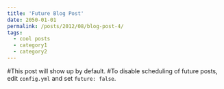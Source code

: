 ```yaml
---
title: 'Future Blog Post'
date: 2050-01-01
permalink: /posts/2012/08/blog-post-4/
tags:
  - cool posts
  - category1
  - category2
---
```


#This post will show up by default. #To disable scheduling of future posts, edit `config.yml` and set `future: false`. 
